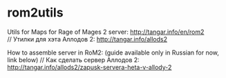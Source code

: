 # rom2utils
Utils for Maps for Rage of Mages 2 server: http://tangar.info/en/rom2                              
// Утилки для хэта Аллодов 2: http://tangar.info/allods2

How to assemble server in RoM2: (guide available only in Russian for now, link below)
// Как сделать сервер Аллодов 2: http://tangar.info/allods2/zapusk-servera-heta-v-allody-2

